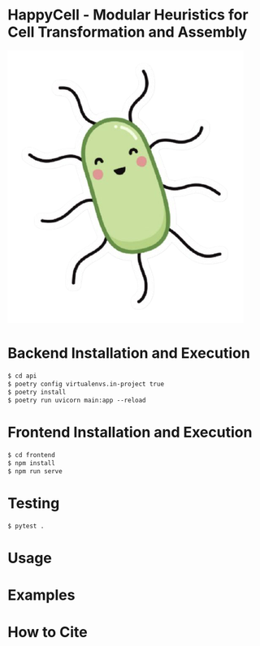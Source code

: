 # HappyCell - Modular Heuristics for Cell Transformation and Assembly
![Get Happy Dawg](./frontend/src/assets/HappyCell.png)
# Backend Installation and Execution
```
$ cd api
$ poetry config virtualenvs.in-project true
$ poetry install
$ poetry run uvicorn main:app --reload
```
# Frontend Installation and Execution
```
$ cd frontend
$ npm install
$ npm run serve
```


# Testing
```
$ pytest .
```

# Usage

# Examples

# How to Cite
